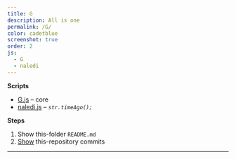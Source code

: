 ```yaml
---
title: G
description: All is one
permalink: /G/
color: cadetblue
screenshot: true
order: 2
js:
  - G
  - naledi
---
```


**Scripts**

- [G.js]({{site.baseurl}}/js/G.js) – core
- [naledi.js]({{site.baseurl}}/js/naledi.js) – *`str.timeAgo();`*

**Steps**

1. Show this-folder `README.md`
1. [Show](#repository-commits) this-repository commits

---
